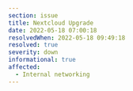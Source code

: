 ```yaml
---
section: issue
title: Nextcloud Upgrade
date: 2022-05-18 07:00:18
resolvedWhen: 2022-05-18 09:49:18
resolved: true
severity: down
informational: true
affected:
  - Internal networking
---
```

